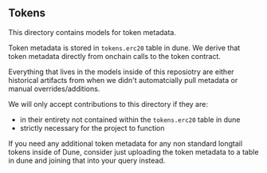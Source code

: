 ## Tokens

This directory contains models for token metadata.

Token metadata is stored in `tokens.erc20` table in dune. We derive that token metadata directly from onchain calls to the token contract. 

Everything that lives in the models inside of this reposiotry are either historical artifacts from when we didn't automatcially pull metadata or manual overrides/additions. 

We will only accept contributions to this directory if they are:
- in their entirety not contained within the `tokens.erc20` table in dune
- strictly necessary for the project to function

If you need any additional token metadata for any non standard longtail tokens inside of Dune, consider just uploading the token metadata to a table in dune and joining that into your query instead.